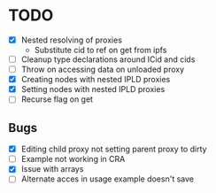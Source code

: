 # TODO

- [x] Nested resolving of proxies
  - Substitute cid to ref on get from ipfs
- [ ] Cleanup type declarations around ICid and cids
- [ ] Throw on accessing data on unloaded proxy
- [x] Creating nodes with nested IPLD proxies
- [x] Setting nodes with nested IPLD proxies
- [ ] Recurse flag on get

## Bugs

- [x] Editing child proxy not setting parent proxy to dirty
- [ ] Example not working in CRA
- [x] Issue with arrays
- [ ] Alternate acces in usage example doesn't save
